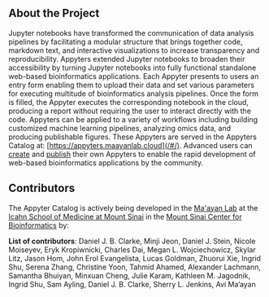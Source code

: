 ## About the Project

Jupyter notebooks have transformed the communication of data analysis pipelines by facilitating a modular structure that brings together code, markdown text, and interactive visualizations to increase transparency and reproducibility. Appyters extended Jupyter notebooks to broaden their accessibility by turning Jupyter notebooks into fully functional standalone web-based bioinformatics applications. Each Appyter presents to users an entry form enabling them to upload their data and set various parameters for executing multitude of bioinformatics analysis pipelines. Once the form is filled, the Appyter executes the corresponding notebook in the cloud, producing a report without requiring the user to interact directly with the code. Appyters can be applied to a variety of workflows including building customized machine learning pipelines, analyzing omics data, and producing publishable figures. These Appyters are served in the Appyters Catalog at: [https://appyters.maayanlab.cloud](/#/). Advanced users can [create](/#/creating-appyters/) and [publish](/#/publishing-appyters/) their own Appyters to enable the rapid development of web-based bioinformatics applications by the community.

## Contributors
The Appyter Catalog is actively being developed in the [Ma'ayan Lab](https://labs.icahn.mssm.edu/maayanlab/) at the [Icahn School of Medicine at Mount Sinai](https://icahn.mssm.edu/) in the [Mount Sinai Center for Bioinformatics](https://icahn.mssm.edu/research/bioinformatics) by:

__List of contributors__: Daniel J. B. Clarke, Minji Jeon, Daniel J. Stein, Nicole Moiseyev, Eryk Kropiwnicki, Charles Dai, Megan L. Wojciechowicz, Skylar Litz, Jason Hom, John Erol Evangelista, Lucas Goldman, Zhuorui Xie, Ingrid Shu, Serena Zhang, Christine Yoon, Tahmid Ahamed, Alexander Lachmann, Samantha Bhuiyan, Minxuan Cheng, Julie Karam, Kathleen M. Jagodnik, Ingrid Shu, Sam Ayling, Daniel J. B. Clarke, Sherry L. Jenkins, Avi Ma’ayan
